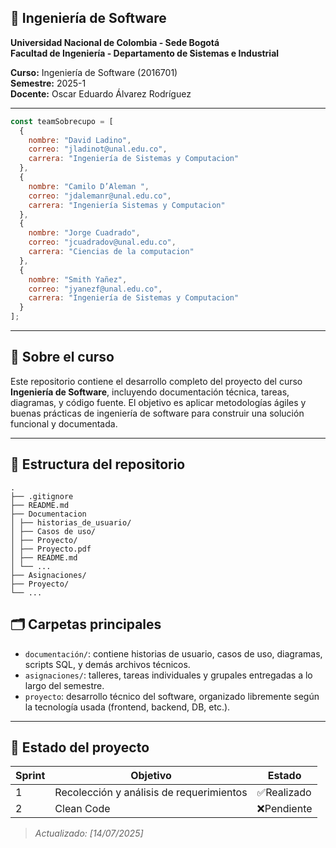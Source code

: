 ## 🧠 Ingeniería de Software 

**Universidad Nacional de Colombia - Sede Bogotá**  
**Facultad de Ingeniería - Departamento de Sistemas e Industrial**  

**Curso:** Ingeniería de Software (2016701)  
**Semestre:** 2025-1  
**Docente:** Oscar Eduardo Álvarez Rodríguez

---

```javascript
const teamSobrecupo = [
  {
    nombre: "David Ladino",
    correo: "jladinot@unal.edu.co",
    carrera: "Ingeniería de Sistemas y Computacion"
  },
  {
    nombre: "Camilo D’Aleman ",
    correo: "jdalemanr@unal.edu.co",
    carrera: "Ingeniería Sistemas y Computacion"
  },
  {
    nombre: "Jorge Cuadrado",
    correo: "jcuadradov@unal.edu.co",
    carrera: "Ciencias de la computacion"
  },
  {
    nombre: "Smith Yañez",
    correo: "jyanezf@unal.edu.co",
    carrera: "Ingeniería de Sistemas y Computacion"
  }
];

```

---

## 📌 Sobre el curso

Este repositorio contiene el desarrollo completo del proyecto del curso **Ingeniería de Software**, incluyendo documentación técnica, tareas, diagramas, y código fuente. El objetivo es aplicar metodologías ágiles y buenas prácticas de ingeniería de software para construir una solución funcional y documentada.

---

## 📁 Estructura del repositorio

```
.
├── .gitignore
├── README.md
├── Documentacion
│ ├── historias_de_usuario/
│ ├── Casos de uso/
│ ├── Proyecto/
│ ├── Proyecto.pdf
│ ├── README.md
│ └── ...
├── Asignaciones/
├── Proyecto/
└── ...

```


## 🗂️ Carpetas principales

- `documentación/`: contiene historias de usuario, casos de uso, diagramas, scripts SQL, y demás archivos técnicos.
- `asignaciones/`: talleres, tareas individuales y grupales entregadas a lo largo del semestre.
- `proyecto`: desarrollo técnico del software, organizado libremente según la tecnología usada (frontend, backend, DB, etc.).

---

<!--
## 🧪 Tecnologías y Herramientas

- Lenguaje: *[Ej. Java, Python, etc.]*
- Frameworks: *[Ej. Flask, Spring Boot, etc.]*
- Base de datos: *[Ej. PostgreSQL, SQLite, etc.]*
- Control de versiones: Git + GitHub
- Gestión ágil: Scrum + historias de usuario
- Herramientas adicionales: GitHub Projects, draw.io, Lucidchart, etc.

---
-->

## 🚧 Estado del proyecto

| Sprint | Objetivo                                 | Estado      |
|--------|------------------------------------------|-------------|
| 1      | Recolección y análisis de requerimientos | ✅Realizado |
| 2      | Clean Code                               | ❌Pendiente |


> *Actualizado: [14/07/2025]*

<!--
---

## ⚙️ Instrucciones de uso

1. Clona el repositorio:
   ```bash
   git clone https://github.com/<usuario>/<repositorio>.git
   cd <repositorio>
-->

